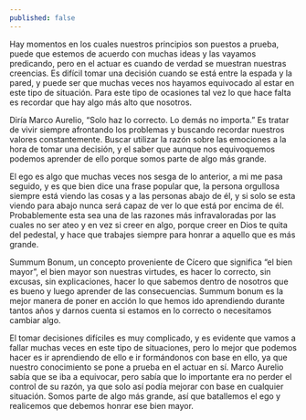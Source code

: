 ```yaml
---
published: false
---
```

Hay momentos en los cuales nuestros principios son puestos a prueba, puede que estemos de acuerdo con muchas ideas y las vayamos predicando, pero en el actuar es cuando de verdad se muestran nuestras creencias. Es difícil tomar una decisión cuando se está entre la espada y la pared, y puede ser que muchas veces nos hayamos equivocado al estar en este tipo de situación. Para este tipo de ocasiones tal vez lo que hace falta es recordar que hay algo más alto que nosotros.

Diría Marco Aurelio, “Solo haz lo correcto. Lo demás no importa.” Es tratar de vivir siempre afrontando los problemas y buscando recordar nuestros valores constantemente. Buscar utilizar la razón sobre las emociones a la hora de tomar una decisión, y el saber que aunque nos equivoquemos podemos aprender de ello porque somos parte de algo más grande.

El ego es algo que muchas veces nos sesga de lo anterior, a mi me pasa seguido, y es que bien dice una frase popular que, la persona orgullosa siempre está viendo las cosas y a las personas abajo de él, y si solo se esta viendo para abajo nunca será capaz de ver lo que está por encima de él. Probablemente esta sea una de las razones más infravaloradas por las cuales no ser ateo y en vez si creer en algo, porque creer en Dios te quita del pedestal, y hace que trabajes siempre para honrar a aquello que es más grande.

Summum Bonum, un concepto proveniente de Cícero que significa “el bien mayor”, el bien mayor son nuestras virtudes, es hacer lo correcto, sin excusas, sin explicaciones, hacer lo que sabemos dentro de nosotros que es bueno y luego aprender de las consecuencias. Summum bonum es la mejor manera de poner en acción lo que hemos ido aprendiendo durante tantos años y darnos cuenta si estamos en lo correcto o necesitamos cambiar algo.

El tomar decisiones difíciles es muy complicado, y es evidente que vamos a fallar muchas veces en este tipo de situaciones, pero lo mejor que podemos hacer es ir aprendiendo de ello e ir formándonos con base en ello, ya que nuestro conocimiento se pone a prueba en el actuar en sí. Marco Aurelio sabía que se iba a equivocar, pero sabía que lo importante era no perder el control de su razón, ya que solo así podía mejorar con base en cualquier situación. Somos parte de algo más grande, así que batallemos el ego y realicemos que debemos honrar ese bien mayor.
